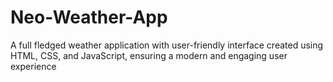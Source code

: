 # Neo-Weather-App
A full fledged weather application with user-friendly interface created using HTML, CSS, and JavaScript, ensuring a modern and engaging user experience
